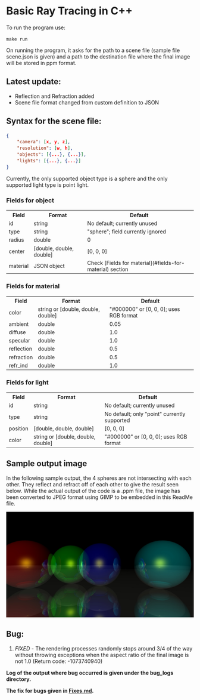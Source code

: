 # Basic Ray Tracing in C++

To run the program use:

```
make run
```

On running the program, it asks for the path to a scene file (sample file scene.json is given) and a path to the destination file where the final image will be stored in ppm format.

## Latest update:

- Reflection and Refraction added
- Scene file format changed from custom definition to JSON

## Syntax for the scene file:

```json
{
	"camera": [x, y, z],
	"resolution": [w, h],
	"objects": [{...}, {...}],
	"lights": [{...}, {...}]
}
```

Currently, the only supported object type is a sphere and the only supported light type is point light.

### Fields for object

<table>
	<tr>
		<th>Field</th><th>Format</th><th>Default</th>
	</tr>
	<tr>
		<td>id</td><td>string</td><td>No default; currently unused</td>
	</tr>
	<tr>
		<td>type</td><td>string</td><td>"sphere"; field currently ignored</td>
	</tr>
	<tr>
		<td>radius</td><td>double</td><td>0</td>
	</tr>
	<tr>
		<td>center</td><td>[double, double, double]</td><td>[0, 0, 0]</td>
	</tr>
	<tr>
		<td>material</td><td>JSON object</td><td>Check [Fields for material](#fields-for-material) section</td>
	</tr>
</table>

### Fields for material

<table>
	<tr>
		<th>Field</th><th>Format</th><th>Default</th>
	</tr>
	<tr>
		<td>color</td><td>string or [double, double, double]</td><td>"#000000" or [0, 0, 0]; uses RGB format</td>
	</tr>
	<tr>
		<td>ambient</td><td>double</td><td>0.05</td>
	</tr>
	<tr>
		<td>diffuse</td><td>double</td><td>1.0</td>
	</tr>
	<tr>
		<td>specular</td><td>double</td><td>1.0</td>
	</tr>
	<tr>
		<td>reflection</td><td>double</td><td>0.5</td>
	</tr>
	<tr>
		<td>refraction</td><td>double</td><td>0.5</td>
	</tr>
	<tr>
		<td>refr_ind</td><td>double</td><td>1.0</td>
	</tr>
</table>

### Fields for light

<table>
	<tr>
		<th>Field</th><th>Format</th><th>Default</th>
	</tr>
	<tr>
		<td>id</td><td>string</td><td>No default; currently unused</td>
	</tr>
	<tr>
		<td>type</td><td>string</td><td>No default; only "point" currently supported</td>
	</tr>
	<tr>
		<td>position</td><td>[double, double, double]</td><td>[0, 0, 0]</td>
	</tr>
	<tr>
		<td>color</td><td>string or [double, double, double]</td><td>"#000000" or [0, 0, 0]; uses RGB format</td>
	</tr>
</table>

## Sample output image

In the following sample output, the 4 spheres are not intersecting with each other. They reflect and refract off of each other to give the result seen below. While the actual output of the code is a .ppm file, the image has been converted to JPEG format using GIMP to be embedded in this ReadMe file.

![Sample output image](./test.jpg)

## Bug:
1. *FIXED* - The rendering processes randomly stops around 3/4 of the way without throwing exceptions when the aspect ratio of the final image is not 1.0 (Return code: -1073740940)

**Log of the output where bug occurred is given under the bug_logs directory.**

**The fix for bugs given in [Fixes.md](./Fixes.md).**